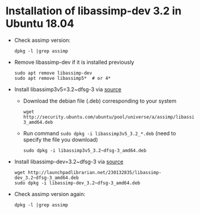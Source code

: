 # Installation of libassimp-dev 3.2 in Ubuntu 18.04

* Check assimp version:
    ```
    dpkg -l |grep assimp
    ```

* Remove libassimp-dev if it is installed previously
    ```
    sudo apt remove libassimp-dev
    sudo apt remove libassimp5*  # or 4*
    ```

* Install libassimp3v5=3.2~dfsg-3 via [source](https://www.ubuntuupdates.org/package/core/xenial/universe/base/libassimp3v5)
    * Download the debian file (.deb) corresponding to your system
        ```
        wget http://security.ubuntu.com/ubuntu/pool/universe/a/assimp/libassimp3v5_3.2~dfsg-3_amd64.deb
        ```
    * Run command `sudo dpkg -i libassimp3v5_3.2_*.deb` (need to specify the file you download)
        ```
        sudo dpkg -i libassimp3v5_3.2~dfsg-3_amd64.deb
        ```

* Install libassimp-dev=3.2~dfsg-3 via [source](https://launchpad.net/ubuntu/xenial/+package/libassimp-dev)
    ```
    wget http://launchpadlibrarian.net/230132835/libassimp-dev_3.2~dfsg-3_amd64.deb
    sudo dpkg -i libassimp-dev_3.2~dfsg-3_amd64.deb
    ```

* Check assimp version again:
    ```
    dpkg -l |grep assimp
    ```
